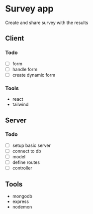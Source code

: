 # Survey app

Create and share survey with the results

## Client

### Todo

- [ ] form
- [ ] handle form
- [ ] create dynamic form

### Tools

- react
- tailwind

## Server

### Todo

- [ ] setup basic server
- [ ] connect to db
- [ ] model
- [ ] define routes
- [ ] controller

## Tools

- mongodb
- express
- nodemon

